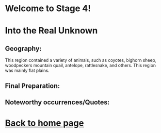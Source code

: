 
# Welcome to Stage 4!


# Into the Real Unknown
## Geography:
This region contained a variety of animals, such as coyotes, bighorn sheep, woodpeckers mountain quail, antelope, rattlesnake, and others. This region was mainly flat plains.
## Final Preparation:
## Noteworthy occurrences/Quotes:

# [Back to home page](README.md)



